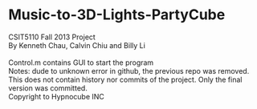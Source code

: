 Music-to-3D-Lights-PartyCube
============================
CSIT5110 Fall 2013 Project<br/>
By Kenneth Chau, Calvin Chiu and Billy Li<br/>
<br/>
Control.m contains GUI to start the program<br/>
Notes: dude to unknown error in github, the previous repo was removed. This does not contain history nor commits of the project. Only the final version was committed.
<br/>
Copyright to Hypnocube INC
